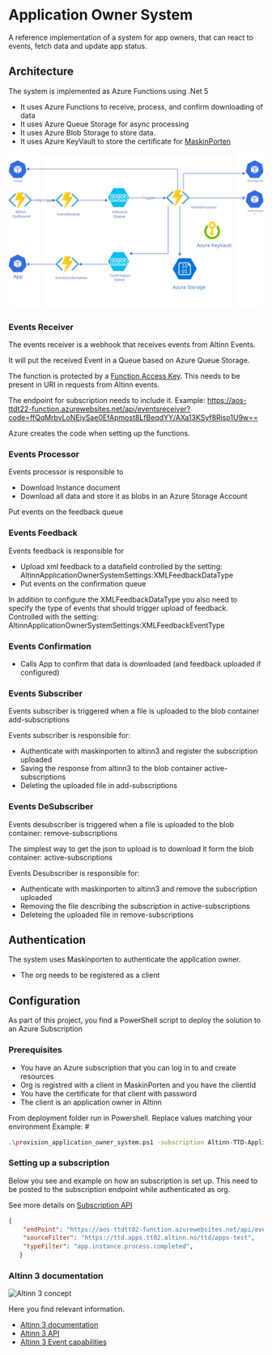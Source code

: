 # Application Owner System
A reference implementation of a system for app owners, that can react to events, fetch data and update app status.

## Architecture

The system is implemented as Azure Functions using .Net 5

- It uses Azure Functions to receive, process, and confirm downloading of data
- It uses Azure Queue Storage for async processing
- It uses Azure Blob Storage to store data.
- It uses Azure KeyVault to store the certificate for [MaskinPorten](https://www.digdir.no/digitale-felleslosninger/maskinporten/869)

![Altinn Application Owner System](concept.svg "Altinn Application Owner System")

### Events Receiver

The events receiver is a webhook that receives events from Altinn Events.

It will put the received Event in a Queue based on Azure Queue Storage.

The function is protected by a [Function Access Key](https://docs.microsoft.com/en-us/azure/azure-functions/functions-bindings-http-webhook-trigger?tabs=csharp#authorization-keys). This needs to be present in URI in requests from Altinn events. 

The endpoint for subscription needs to include it. 
Example: https://aos-ttdt22-function.azurewebsites.net/api/eventsreceiver?code=ffQqMrbvLoNEiySae0EfApmost8LfBeqdYY/AXa13KSyf8Rjsp1U9w==

Azure creates the code when setting up the functions.

### Events Processor

Events processor is responsible to

- Download Instance document
- Download all data and store it as blobs in an Azure Storage Account

Put events on the feedback queue

### Events Feedback

Events feedback is responsible for

- Upload xml feedback to a datafield controlled by the setting: AltinnApplicationOwnerSystemSettings:XMLFeedbackDataType
- Put events on the confirmation queue

In addition to configure the XMLFeedbackDataType you also need to specify the type of events that should trigger upload of feedback. Controlled with the setting: AltinnApplicationOwnerSystemSettings:XMLFeedbackEventType

### Events Confirmation

- Calls App to confirm that data is downloaded (and feedback uploaded if configured)

### Events Subscriber

Events subscriber is triggered when a file is uploaded to the blob container add-subscriptions

Events subscriber is responsible for:

- Authenticate with maskinporten to altinn3 and register the subscription uploaded
- Saving the response from altinn3 to the blob container active-subscriptions
- Deleting the uploaded file in add-subscriptions

### Events DeSubscriber

Events desubscriber is triggered when a file is uploaded to the blob container: remove-subscriptions

The simplest way to get the json to upload is to download it form the blob container: active-subscriptions 

Events Desubscriber is responsible for:

- Authenticate with maskinporten to altinn3 and remove the subscription uploaded
- Removing the file describing the subscription in active-subscriptions
- Deleteing the uploaded file in remove-subscriptions

## Authentication

The system uses Maskinporten to authenticate the application owner.

- The org needs to be registered as a client 

## Configuration

As part of this project, you find a PowerShell script to deploy the solution to an Azure Subscription

### Prerequisites

- You have an Azure subscription that you can log in to and create resources
- Org is registred with a client in MaskinPorten and you have the clientId
- You have the certificate for that client with password
- The client is an application owner in Altinn

From deployment folder run in Powershell. Replace values matching your environment
Example: #  

   ```bash
.\provision_application_owner_system.ps1 -subscription Altinn-TTD-Application-Owner-System -aosEnvironment [INSERT NAME ON ENVIRONMENT MAX 5 letters] -maskinportenclient [INSERT MASKINPORTEN CLIENTID] -maskinportenclientcert [PATH TO CERT] -maskinportenclientcertpwd [INSERT PASSOWORD FOR CERT] -maskinportenuri https://ver2.maskinporten.no -platformuri https://platform.tt02.altinn.no/ -appsuri https://ttd.apps.tt02.altinn.no/
   ```


### Setting up a subscription

Below you see and example on how an subscription is set up. This need to be posted to the subscription endpoint while authenticated as org.

See more details on [Subscription API](https://docs.altinn.studio/teknologi/altinnstudio/altinn-api/platform-api/events/)

```json
{
    "endPoint": "https://aos-ttdtt02-function.azurewebsites.net/api/eventsreceiver?code=swEizasdgraeadvcvvwFAKE8y9ZS7bDoZNOTREALLuPeJMkUtHow==",
    "sourceFilter": "https://ttd.apps.tt02.altinn.no/ttd/apps-test",
    "typeFilter": "app.instance.process.completed",
   }

 ```

### Altinn 3 documentation

![Altinn 3 concept](https://docs.altinn.studio/teknologi/altinnstudio/about/concept3.svg "Altinn 3 concept")

Here you find relevant information.
- [Altinn 3 documentation](https://docs.altinn.studio/teknologi/altinnstudio/)
- [Altinn 3 API](https://docs.altinn.studio/teknologi/altinnstudio/altinn-api/)
- [Altinn 3 Event capabilities](https://docs.altinn.studio/teknologi/altinnstudio/architecture/capabilities/runtime/integration/events/)
